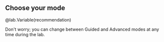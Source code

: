 ## Choose your mode

@lab.Variable(recommendation)

<span class="warn-icon">
Don't worry; you can change between Guided and Advanced modes at any time during the lab. 
</span>
